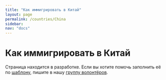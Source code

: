 ```yaml
---
title: "Как иммигрировать в Китай"
layout: page
permalink: /countries/China
sidebar:
nav: "docs"
---
```


# Как иммигрировать в Китай

Страница находится в разработке. Если вы хотите помочь заполнить её по [шаблону](/template), пишите в нашу [группу волонтёров](https://t.me/+FHi3FnJaoWJkMDAx).
